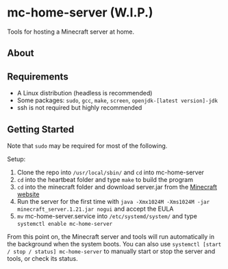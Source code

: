 # mc-home-server (W.I.P.)
Tools for hosting a Minecraft server at home.

## About

## Requirements
- A Linux distribution (headless is recommended)
- Some packages: `sudo`, `gcc`, `make`, `screen`, `openjdk-[latest version]-jdk`
- ssh is not required but highly recommended

## Getting Started
Note that `sudo` may be required for most of the following.  

Setup:
1. Clone the repo into `/usr/local/sbin/` and `cd` into mc-home-server
2. `cd` into the heartbeat folder and type `make` to build the program
3. `cd` into the minecraft folder and download server.jar from the [Minecraft website](https://www.minecraft.net/en-us/download/server)
4. Run the server for the first time with `java -Xmx1024M -Xms1024M -jar minecraft_server.1.21.jar nogui` and accept the EULA
5. `mv` mc-home-server.service into `/etc/systemd/system/` and type `systemctl enable mc-home-server`

From this point on, the Minecraft server and tools will run automatically in the background when the system boots. You can also use `systemctl [start / stop / status] mc-home-server` to manually start or stop the server and tools, or check its status.
